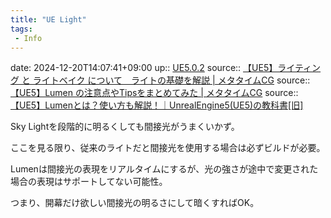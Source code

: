 ```yaml
---
title: "UE Light"
tags:
 - Info
---
```


date: 2024-12-20T14:07:41+09:00
up:: [UE5.0.2](../Bar/App/UE5.0.2.md)
source:: [【UE5】ライティング と ライトベイク について　ライトの基礎を解説 | メタタイムCG](https://metatimecg.com/ue5-lighting-build-basic/)
source:: [【UE5】Lumen の注意点やTipsをまとめてみた | メタタイムCG](https://metatimecg.com/ue5-lumen-tips/)
source:: [【UE5】Lumenとは？使い方も解説！｜UnrealEngine5(UE5)の教科書[旧]](https://zenn.dev/daichi_gamedev/books/unreal-engine-5/viewer/how-to-use-lumen)

Sky Lightを段階的に明るくしても間接光がうまくいかず。

ここを見る限り、従来のライトだと間接光を使用する場合は必ずビルドが必要。

Lumenは間接光の表現をリアルタイムにするが、光の強さが途中で変更された場合の表現はサポートしてない可能性。

つまり、開幕だけ欲しい間接光の明るさにして暗くすればOK。